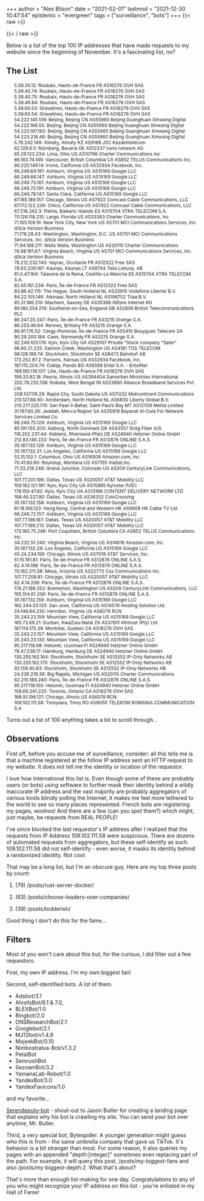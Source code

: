 +++
author = "Alex Bilson"
date = "2021-02-01"
lastmod = "2021-12-30 10:47:54"
epistemic = "evergreen"
tags = ["surveillance", "bots"]
+++
{{< raw >}}
<style>
h2+ul {
  font-size: 12px !important;
  line-height: unset;
  list-style: none;
}
</style>
{{< / raw >}}

Below is a list of the top 100 IP addresses that have made requests to my website since the beginning of November. It's a fascinating list, no?

## The List

- 5.39.30.12:		Roubaix, Hauts-de-France FR AS16276 OVH SAS
- 5.39.40.74:		Roubaix, Hauts-de-France FR AS16276 OVH SAS
- 5.39.40.75:		Roubaix, Hauts-de-France FR AS16276 OVH SAS
- 5.39.46.84:		Roubaix, Hauts-de-France FR AS16276 OVH SAS
- 5.39.60.53:		Gravelines, Hauts-de-France FR AS16276 OVH SAS
- 5.39.60.54:		Gravelines, Hauts-de-France FR AS16276 OVH SAS
- 54.222.145.109:		Beijing, Beijing CN AS55960 Beijing Guanghuan Xinwang Digital
- 54.222.166.55:		Beijing, Beijing CN AS55960 Beijing Guanghuan Xinwang Digital
- 54.223.197.183:		Beijing, Beijing CN AS55960 Beijing Guanghuan Xinwang Digital
- 54.223.218.46:		Beijing, Beijing CN AS55960 Beijing Guanghuan Xinwang Digital
- 5.76.242.149:		Almaty, Almaty KZ AS9198 JSC Kazakhtelecom
- 62.128.6.5:		Nürnberg, Bavaria DE AS12337 noris network AG
- 65.29.122.234:		Lima, Ohio US AS10796 Charter Communications Inc
- 66.183.74.149:		Vancouver, British Columbia CA AS852 TELUS Communications Inc.
- 66.220.149.14:		Irvine, California US AS32934 Facebook, Inc.
- 66.249.64.191:		Ashburn, Virginia US AS15169 Google LLC
- 66.249.66.147:		Ashburn, Virginia US AS15169 Google LLC
- 66.249.73.161:		Ashburn, Virginia US AS15169 Google LLC
- 66.249.73.191:		Ashburn, Virginia US AS15169 Google LLC
- 66.249.79.147:		Santa Clara, California US AS15169 Google LLC
- 67.165.189.157:		Chicago, Illinois US AS7922 Comcast Cable Communications, LLC
- 67.172.122.239:		Chico, California US AS7922 Comcast Cable Communications, LLC
- 67.218.242.3:		Palma, Balearic Islands ES AS15704 XTRA TELECOM S.A.
- 70.126.118.210:		Largo, Florida US AS33363 Charter Communications, Inc
- 71.105.109.19:		New York City, New York US AS701 MCI Communications Services, Inc. d/b/a Verizon Business
- 71.178.28.43:		Washington, Washington, D.C. US AS701 MCI Communications Services, Inc. d/b/a Verizon Business
- 71.94.188.211:		Walla Walla, Washington US AS20115 Charter Communications
- 74.98.181.67:		Virginia Beach, Virginia US AS701 MCI Communications Services, Inc. d/b/a Verizon Business
- 78.212.232.143:		Vayrac, Occitanie FR AS12322 Free SAS
- 78.63.209.187:		Kaunas, Kaunas LT AS8764 Telia Lietuva, AB
- 81.0.47.164:		Talavera de la Reina, Castille-La Mancha ES AS15704 XTRA TELECOM S.A.
- 82.65.161.234:		Paris, Île-de-France FR AS12322 Free SAS
- 83.86.42.115:		The Hague, South Holland NL AS33915 Vodafone Libertel B.V.
- 84.22.105.146:		Alkmaar, North Holland NL AS196752 Tilaa B.V.
- 85.31.186.210:		Machern, Saxony DE AS35366 ISPpro Internet KG
- 86.180.254.219:		Southend-on-Sea, England GB AS2856 British Telecommunications PLC
- 86.247.20.247:		Paris, Île-de-France FR AS3215 Orange S.A.
- 86.253.46.64:		Rennes, Brittany FR AS3215 Orange S.A.
- 89.91.176.52:		Cergy-Pontoise, Île-de-France FR AS5410 Bouygues Telecom SA
- 90.29.200.184:		Caen, Normandy FR AS3215 Orange S.A.
- 92.249.103.176:		Kyiv, Kyiv City UA AS29107 Private "Stock company "Sater"
- 96.60.21.225:		Salmon Creek, Washington US AS4181 TDS TELECOM
- 98.128.186.74:		Stockholm, Stockholm SE AS8473 Bahnhof AB
- 173.252.87.2:		Parsons, Kansas US AS32934 Facebook, Inc.
- 181.115.204.74:		Cobija, Pando BO AS6568 Entel S.A. - EntelNet
- 188.165.118.137:		Lille, Hauts-de-France FR AS16276 OVH SAS
- 199.33.82.18:		Peoria, Illinois US AS394404 Samaritan Ministries International
- 202.78.232.138:		Kolkata, West Bengal IN AS23860 Alliance Broadband Services Pvt. Ltd.
- 208.107.119.29:		Rapid City, South Dakota US AS11232 Midcontinent Communications
- 213.127.88.90:		Amsterdam, North Holland NL AS6830 Liberty Global B.V.
- 213.217.225.176:		San Pawl il-Baħar, Saint Paul’s Bay MT AS12709 Melita Limited
- 31.167.60.26:		Jeddah, Mecca Region SA AS35819 Bayanat Al-Oula For Network Services Limited Co.
- 66.249.75.129:		Ashburn, Virginia US AS15169 Google LLC
- 85.191.150.203:		Aalborg, North Denmark DK AS43557 Eniig Fiber A/S
- 116.202.237.44:		Koblenz, Rheinland-Pfalz DE AS24940 Hetzner Online GmbH
- 212.83.146.233:		Paris, Île-de-France FR AS12876 ONLINE S.A.S.
- 35.187.132.129:		Ashburn, Virginia US AS15169 Google LLC
- 35.187.132.31:		Los Angeles, California US AS15169 Google LLC
- 52.15.152.1:		Columbus, Ohio US AS16509 Amazon.com, Inc.
- 70.41.60.90:		Roundup, Montana US AS7155 ViaSat,Inc.
- 71.33.218.248:		Grand Junction, Colorado US AS209 CenturyLink Communications, LLC
- 107.77.201.196:		Dallas, Texas US AS20057 AT&T Mobility LLC
- 109.162.121.181:		Kyiv, Kyiv City UA AS15895 Kyivstar PJSC
- 178.150.47.62:		Kyiv, Kyiv City UA AS13188 CONTENT DELIVERY NETWORK LTD
- 198.46.227.80:		Dallas, Texas US AS36352 ColoCrossing
- 35.187.132.158:		Ashburn, Virginia US AS15169 Google LLC
- 61.18.166.123:		Hong Kong, Central and Western HK AS9908 HK Cable TV Ltd
- 66.249.72.157:		Ashburn, Virginia US AS15169 Google LLC
- 107.77.196.167:		Dallas, Texas US AS20057 AT&T Mobility LLC
- 107.77.199.213:		Dallas, Texas US AS20057 AT&T Mobility LLC
- 173.180.75.246:		Port Coquitlam, British Columbia CA AS852 TELUS Communications Inc.
- 34.232.51.240:		Virginia Beach, Virginia US AS14618 Amazon.com, Inc.
- 35.187.132.29:		Los Angeles, California US AS15169 Google LLC
- 45.24.234.156:		Chicago, Illinois US AS7018 AT&T Services, Inc.
- 51.15.191.81:		Paris, Île-de-France FR AS12876 ONLINE S.A.S.
- 62.4.14.198:		Paris, Île-de-France FR AS12876 ONLINE S.A.S.
- 70.162.211.58:		Mesa, Arizona US AS22773 Cox Communications Inc.
- 107.77.209.81:		Chicago, Illinois US AS20057 AT&T Mobility LLC
- 62.4.14.206:		Paris, Île-de-France FR AS12876 ONLINE S.A.S.
- 174.21.168.252:		Bremerton, Washington US AS209 CenturyLink Communications, LLC
- 195.154.61.206:		Paris, Île-de-France FR AS12876 ONLINE S.A.S.
- 35.187.132.159:		Ashburn, Virginia US AS15169 Google LLC
- 162.244.33.133:		San Jose, California US AS14576 Hosting Solution Ltd.
- 24.148.64.230:		Herndon, Virginia US AS6079 RCN
- 35.243.23.159:		Mountain View, California US AS15169 Google LLC
- 165.73.69.21:		Durban, KwaZulu-Natal ZA AS37611 Afrihost (Pty) Ltd
- 167.114.175.39:		Montréal, Quebec CA AS16276 OVH SAS
- 35.243.23.157:		Mountain View, California US AS15169 Google LLC
- 35.243.23.130:		Mountain View, California US AS15169 Google LLC
- 95.217.118.98:		Helsinki, Uusimaa FI AS24940 Hetzner Online GmbH
- 78.47.238.17:		Hamburg, Hamburg DE AS24940 Hetzner Online GmbH
- 130.255.162.164:		Stockholm, Stockholm SE AS12552 IP-Only Networks AB
- 130.255.162.175:		Stockholm, Stockholm SE AS12552 IP-Only Networks AB
- 93.158.90.83:		Stockholm, Stockholm SE AS12552 IP-Only Networks AB
- 24.236.218.36:		Big Rapids, Michigan US AS20115 Charter Communications
- 62.210.188.240:		Paris, Île-de-France FR AS12876 ONLINE S.A.S.
- 95.217.118.100:		Helsinki, Uusimaa FI AS24940 Hetzner Online GmbH
- 158.69.241.225:		Toronto, Ontario CA AS16276 OVH SAS
- 168.91.196.121:		Chicago, Illinois US AS6079 RCN
- 109.102.111.58:		Timişoara, Timiş RO AS9050 TELEKOM ROMANIA COMMUNICATION S.A

Turns out a list of 100 anything takes a bit to scroll through...

## Observations

First off, before you accuse me of surveillance, consider: all this tells me is that a machine registered at the follow IP address sent an HTTP request to my website. It does not tell me the identity or location of the requestor.

I love how international this list is. Even though some of these are probably users (or bots) using software to further mask their identity behind a wildly inaccurate IP address and the vast majority are probably aggregators of various kinds blindly polling the Internet, it makes me feel more tethered to the world to see so many places represented. French bots are registering my pages, woohoo! And there are a few (can you spot them?) which might, just maybe, be requests from REAL PEOPLE!

I've since blocked the last requestor's IP address after I realized that the requests from IP Address 109.102.111.58 were suspicious. There are dozens of automated requests from aggregators, but these self-identify as such. 109.102.111.58 did not self-identify - even worse, it masks its identity behind a randomized identity. Not cool.

That may be a long list, but I'm an obscure guy. Here are my top three posts by count:

1. (79) /posts/rust-server-docker/

2. (63) /posts/choose-leaders-over-companies/

3. (39) /posts/todderish/

Good thing I don't do this for the fame...

## Filters

Most of you won't care about this but, for the curious, I did filter out a few requestors.

First, my own IP address. I'm my own biggest fan!

Second, self-identified bots. A lot of them.

- Adsbot/3.1
- AhrefsBot/6.1 & 7.0,
- BLEXBot/1.0
- Bingbot/2.0
- DNSResearchBot/2.1
- Googlebot/2.1
- MJ12bot/v1.4.8
- MojeekBot/0.10
- Nimbostratus-Bot/v1.3.2
- PetalBot
- SemrushBot
- SeznamBot/3.2
- YamanaLab-Robot/1.0
- YandexBot/3.0
- YandexFavicons/1.0

and my favorite...

[Serendeputy-bot](https://serendeputy.com/about/serendeputy-bot) - shout-out to Jason Butler for creating a landing page that explains why his bot is crawling my site. You can send your bot over anytime, Mr. Butler.

Third, a very special bot, Bytespider. A younger generation might guess who this is from - the same umbrella company that gave us TikTok. It's behavior is a bit stranger than most. For some reason, it also queries my pages with an appended "depth:[integer]" sometimes even replacing part of the path. For example, it will query this post, /posts/my-biggest-fans and also /posts/my-biggest-depth:2. What that's about?

That's more than enough list-making for one day. Congratulations to any of you who might recognize your IP address on this list - you're enlisted in my Hall of Fame!
